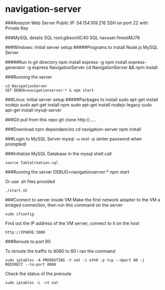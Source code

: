 # navigation-server

###Amazon Web Server
    Public IP: 54.154.109.216
    SSH on port 22 with Private Key

###MySQL details
    SQL root:gibsonXC40
    SQL navuser:finestMJ76

###Windows: Initial server setup
#####Programs to install
    Node.js
    MySQL Server

#####Run in git directory
    npm install express -g
    npm install express-generator -g
    express NavigationServer
    cd NavigationServer && npm install

###Running the server

    cd NavigationServer
    SET DEBUG=navigationserver:* & npm start
    
###Linux: Initial server setup
#####Packages to install
    sudo apt-get install nodejs
    sudo apt-get install npm
    sudo apt-get install nodejs-legacy
    sudo apt-get install mysql-server
    
###Git pull from this repo
    git clone http://.....
    
###Download npm dependancies
    cd navigation-server
    npm install

###Login to MySQL Server
    mysql -u root -p
    (enter password when prompted)
    
###Initialize MySQL Database
In the mysql shell call

    source TableCreation.sql    
    
###Running the server
    DEBUG=navigationserver:* npm start
    
Or use .sh files provided
    
    ./start.sh

###Connect to server inside VM
Make the first network adapter to the VM a bridged connection,
then run this command on the server

    sudo ifconfig
    
Find out the IP address of the VM server, connect to it on the host
    
    http://IPHERE:3000
    
###Reroute to port 80
    
To reroute the traffic to 8080 to 80 i ran the command

    sudo iptables -A PREROUTING -t nat -i eth0 -p tcp --dport 80 -j REDIRECT --to-port 8080

Check the status of the preroute

    sudo iptables -L -vt nat
